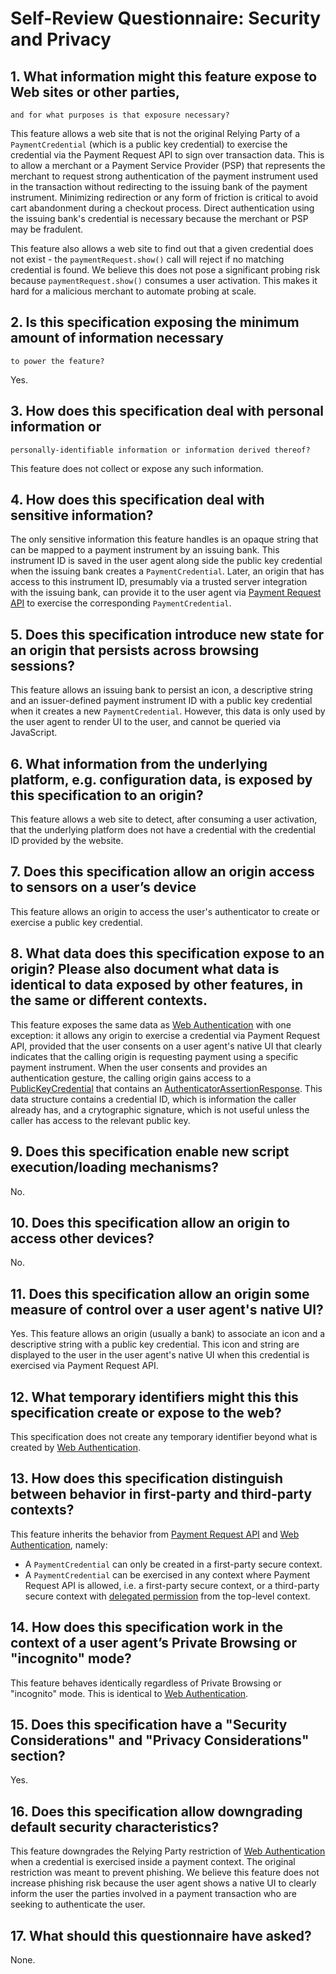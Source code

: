 # Self-Review Questionnaire: Security and Privacy

## 1. What information might this feature expose to Web sites or other parties,
    and for what purposes is that exposure necessary?

This feature allows a web site that is not the original Relying Party of a
`PaymentCredential` (which is a public key credential) to exercise the
credential via the Payment Request API to sign over transaction data. This is to
allow a merchant or a Payment Service Provider (PSP) that represents the
merchant to request strong authentication of the payment instrument used in the
transaction without redirecting to the issuing bank of the payment instrument.
Minimizing redirection or any form of friction is critical to avoid cart
abandonment during a checkout process. Direct authentication using the issuing
bank's credential is necessary because the merchant or PSP may be fradulent.

This feature also allows a web site to find out that a given credential does not
exist - the `paymentRequest.show()` call will reject if no matching credential
is found. We believe this does not pose a significant probing risk because
`paymentRequest.show()` consumes a user activation. This makes it hard for a
malicious merchant to automate probing at scale.

## 2. Is this specification exposing the minimum amount of information necessary
    to power the feature?

Yes.

## 3. How does this specification deal with personal information or
    personally-identifiable information or information derived thereof?

This feature does not collect or expose any such information.

## 4. How does this specification deal with sensitive information?

The only sensitive information this feature handles is an opaque string that can
be mapped to a payment instrument by an issuing bank. This instrument ID is
saved in the user agent along side the public key credential when the issuing
bank creates a `PaymentCredential`. Later, an origin that has access to this
instrument ID, presumably via a trusted server integration with the issuing
bank, can provide it to the user agent via [Payment Request API] to exercise the
corresponding `PaymentCredential`.

## 5. Does this specification introduce new state for an origin that persists across browsing sessions?

This feature allows an issuing bank to persist an icon, a descriptive string and
an issuer-defined payment instrument ID with a public key credential when it
creates a new `PaymentCredential`. However, this data is only used by the
user agent to render UI to the user, and cannot be queried via JavaScript.

## 6. What information from the underlying platform, e.g. configuration data, is exposed by this specification to an origin?

This feature allows a web site to detect, after consuming a user activation,
that the underlying platform does not have a credential with the credential ID
provided by the website.

## 7. Does this specification allow an origin access to sensors on a user’s device

This feature allows an origin to access the user's authenticator to create or
exercise a public key credential.

## 8. What data does this specification expose to an origin?  Please also document what data is identical to data exposed by other features, in the same or different contexts.

This feature exposes the same data as [Web Authentication] with one exception:
it allows any origin to exercise a credential via Payment Request API, provided
that the user consents on a user agent's native UI that clearly indicates that
the calling origin is requesting payment using a specific payment instrument.
When the user consents and provides an authentication gesture, the calling
origin gains access to a [PublicKeyCredential] that contains an
[AuthenticatorAssertionResponse]. This data structure contains a credential ID,
which is information the caller already has, and a crytographic signature, which
is not useful unless the caller has access to the relevant public key.

## 9. Does this specification enable new script execution/loading mechanisms?

No.

## 10. Does this specification allow an origin to access other devices?

No.

## 11. Does this specification allow an origin some measure of control over a user agent's native UI?

Yes. This feature allows an origin (usually a bank) to associate an icon and a
descriptive string with a public key credential. This icon and string are
displayed to the user in the user agent's native UI when this credential is
exercised via Payment Request API.

## 12. What temporary identifiers might this this specification create or expose to the web?

This specification does not create any temporary identifier beyond what is
created by [Web Authentication].

## 13. How does this specification distinguish between behavior in first-party and third-party contexts?

This feature inherits the behavior from [Payment Request API] and
[Web Authentication], namely:

- A `PaymentCredential` can only be created in a first-party secure context.
- A `PaymentCredential` can be exercised in any context where Payment Request
  API is allowed, i.e. a first-party secure context, or a third-party secure
  context with [delegated permission] from the top-level context.

[delegated permission]: https://w3c.github.io/payment-request/#permissions-policy

## 14. How does this specification work in the context of a user agent’s Private Browsing or "incognito" mode?

This feature behaves identically regardless of Private Browsing or "incognito"
mode. This is identical to [Web Authentication].

## 15. Does this specification have a "Security Considerations" and "Privacy Considerations" section?

Yes.

## 16. Does this specification allow downgrading default security characteristics?

This feature downgrades the Relying Party restriction of [Web Authentication]
when a credential is exercised inside a payment context. The original
restriction was meant to prevent phishing. We believe this feature does not
increase phishing risk because the user agent shows a native UI to clearly
inform the user the parties involved in a payment transaction who are seeking to
authenticate the user.

## 17. What should this questionnaire have asked?

None.

[Payment Request API]: https://w3c.github.io/payment-request
[PublicKeyCredential]: https://www.w3.org/TR/webauthn/#iface-pkcredential
[AuthenticatorAssertionResponse]: https://www.w3.org/TR/webauthn/#authenticatorassertionresponse
[Web Authentication]: https://www.w3.org/TR/webauthn
